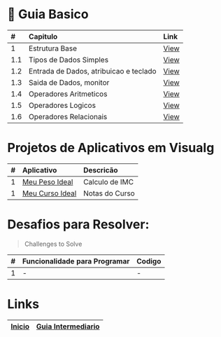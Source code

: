 #  :card_index: Guia Basico


| # | Capitulo | Link |
|:---|:---|:---|
| 1   | Estrutura Base | [View](1.0.md) |
| 1.1 | Tipos de Dados Simples | [View](1.1.md) |
| 1.2 | Entrada de Dados, atribuicao e teclado| [View](1.2.md) |
| 1.3 | Saida de Dados, monitor  | [View](1.3.md) |
| 1.4 | Operadores Aritmeticos | [View](1.4.md) |
| 1.5 | Operadores Logicos | [View](1.5.md) |
| 1.6 | Operadores Relacionais| [View](1.6.md) |

# Projetos de Aplicativos em Visualg
 
| # | Aplicativo | Descricão | 
| :---|:---|:---|
|  1  | [Meu Peso Ideal](projetos/README.md)| Calculo de IMC |
|  1  | [Meu Curso Ideal](projetos/README.md)| Notas do Curso |

# Desafios para Resolver:
> Challenges to Solve

|#|Funcionalidade para Programar | Codigo |
| :---|:---| :---|
|  1  | - | - |

# Links 
| [Inicio](../README.md) | [Guia Intermediario](../2-guia-intermediario/README.md)|
|:---|:---|